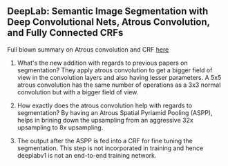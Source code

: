 ## DeepLab: Semantic Image Segmentation with Deep Convolutional Nets, Atrous Convolution, and Fully Connected CRFs

Full blown summary on Atrous convolution and CRF [here](https://towardsdatascience.com/review-deeplabv1-deeplabv2-atrous-convolution-semantic-segmentation-b51c5fbde92d)

1. What's the new addition with regards to previous papers on segmentation? They apply atrous convolution to get a bigger field of view in the convolution layers and also having lesser parameters. A 5x5 atrous convolution has the same number of operations as a 3x3 normal convolution but with a bigger field of view.

2. How exactly does the atrous convolution help with regards to segmentation? By having an Atrous Spatial Pyriamid Pooling (ASPP), helps in brining down the upsampling from an aggressive 32x upsampling to 8x upsampling.

3. The output after the ASPP is fed into a CRF for fine tuning the segmentation. This step is not incorporated in training and hence deeplabv1 is not an end-to-end training network.


